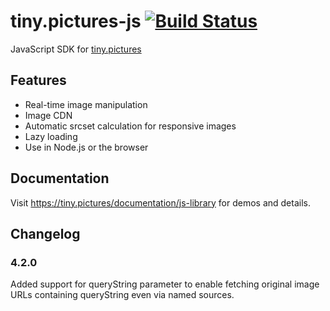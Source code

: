 # tiny.pictures-js  [![Build Status](https://travis-ci.org/erkstruwe/tiny.pictures-js.svg?branch=master)](https://travis-ci.org/erkstruwe/tiny.pictures-js)
JavaScript SDK for [tiny.pictures](https://tiny.pictures/)

## Features
* Real-time image manipulation
* Image CDN
* Automatic srcset calculation for responsive images
* Lazy loading
* Use in Node.js or the browser

## Documentation
Visit https://tiny.pictures/documentation/js-library for demos and details.

## Changelog
### 4.2.0
Added support for queryString parameter to enable fetching original image URLs containing queryString even via named sources.
